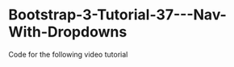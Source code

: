 Bootstrap-3-Tutorial-37---Nav-With-Dropdowns
============================================

Code for the following video tutorial 
